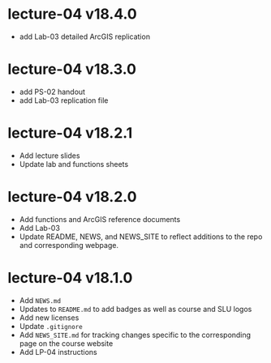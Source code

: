 # lecture-04 v18.4.0

* add Lab-03 detailed ArcGIS replication

# lecture-04 v18.3.0

* add PS-02 handout
* add Lab-03 replication file

# lecture-04 v18.2.1

* Add lecture slides
* Update lab and functions sheets

# lecture-04 v18.2.0

* Add functions and ArcGIS reference documents
* Add Lab-03
* Update README, NEWS, and NEWS_SITE to reflect additions to the repo and corresponding webpage.

# lecture-04 v18.1.0

* Add `NEWS.md`
* Updates to `README.md` to add badges as well as course and SLU logos
* Add new licenses
* Update `.gitignore`
* Add `NEWS_SITE.md` for tracking changes specific to the corresponding page on the course website
* Add LP-04 instructions
